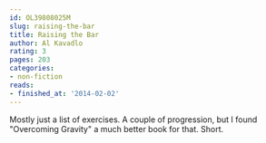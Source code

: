 ```yaml
---
id: OL39808025M
slug: raising-the-bar
title: Raising the Bar
author: Al Kavadlo
rating: 3
pages: 203
categories:
- non-fiction
reads:
- finished_at: '2014-02-02'
---
```

Mostly just a list of exercises. A couple of progression, but I found "Overcoming Gravity" a much better book for that. Short.
